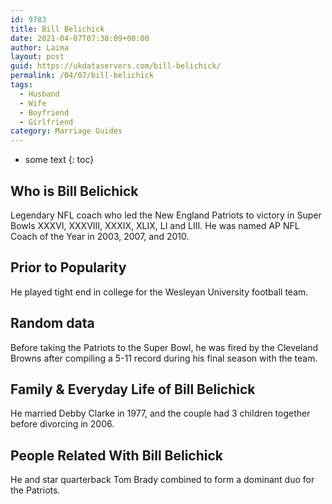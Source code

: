 ```yaml
---
id: 9783
title: Bill Belichick
date: 2021-04-07T07:38:09+00:00
author: Laima
layout: post
guid: https://ukdataservers.com/bill-belichick/
permalink: /04/07/bill-belichick
tags:
  - Husband
  - Wife
  - Boyfriend
  - Girlfriend
category: Marriage Guides
---
```


* some text
{: toc}


## Who is Bill Belichick
                  
                  
                  
Legendary NFL coach who led the New England Patriots to victory in Super Bowls XXXVI, XXXVIII, XXXIX, XLIX, LI and LIII. He was named AP NFL Coach of the Year in 2003, 2007, and 2010.
                  
              
            
              
            
                
                
                
## Prior to Popularity
                  
                  
                  
He played tight end in college for the Wesleyan University football team.
                  
              
            
              
            
                
                
                
## Random data
                  
                  
                  
Before taking the Patriots to the Super Bowl, he was fired by the Cleveland Browns after compiling a 5-11 record during his final season with the team.
                  
              
            
              
            
                
                
                
## Family & Everyday Life of Bill Belichick
                  
                  
                  
He married Debby Clarke in 1977, and the couple had 3 children together before divorcing in 2006.
                  
              
            
              
            
                
                
                
## People Related With Bill Belichick
                  
                  
                  
He and star quarterback Tom Brady combined to form a dominant duo for the Patriots.
                  
              
            
              
            
                
              
            
              
              
            
            
              
            
          
          
          